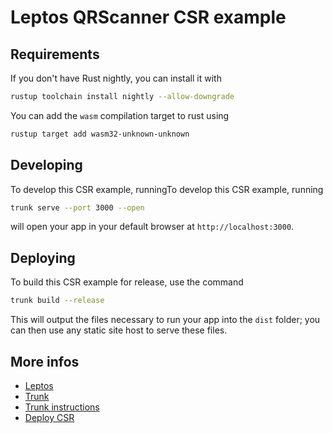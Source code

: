 # Leptos QRScanner CSR example

## Requirements
If you don't have Rust nightly, you can install it with
```sh
rustup toolchain install nightly --allow-downgrade
```
You can add the `wasm` compilation target to rust using
```sh
rustup target add wasm32-unknown-unknown
```

## Developing
To develop this CSR example, runningTo develop this CSR example, running
```sh
trunk serve --port 3000 --open
```
will open your app in your default browser at `http://localhost:3000`.

## Deploying
To build this CSR example for release, use the command
```sh
trunk build --release
```
This will output the files necessary to run your app into the `dist` folder; you can then use any static site host to serve these files.

## More infos
- [Leptos](https://github.com/leptos-rs/leptos)
- [Trunk](https://github.com/trunk-rs/trunk)
- [Trunk instructions](https://trunkrs.dev/assets/)
- [Deploy CSR](https://book.leptos.dev/deployment/csr.html)
